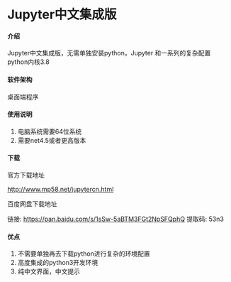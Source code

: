 # Jupyter中文集成版

#### 介绍
Jupyter中文集成版，无需单独安装python，Jupyter 和一系列的复杂配置
python内核3.8


#### 软件架构
桌面端程序 

#### 使用说明

1.  电脑系统需要64位系统
2.  需要net4.5或者更高版本

#### 下载
官方下载地址

http://www.mp58.net/jupytercn.html

百度网盘下载地址

链接: https://pan.baidu.com/s/1sSw-5aBTM3FGt2NpSFQphQ 提取码: 53n3


#### 优点

1.  不需要单独再去下载python进行复杂的环境配置
2.  高度集成的python3开发环境
3.  纯中文界面，中文提示
